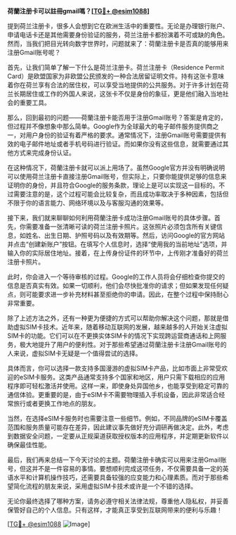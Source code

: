 **荷蘭注册卡可以註冊gmail嗎？[[TG💪+ @esim1088](https://t.me/s/esim1088)]**

提到荷兰注册卡，很多人会想到它在欧洲生活中的重要性。无论是办理银行账户、申请电话卡还是其他需要身份验证的服务，荷兰注册卡都扮演着不可或缺的角色。然而，当我们把目光转向数字世界时，问题就来了：荷蘭注册卡是否真的能够用来注册Gmail账号呢？

首先，让我们简单了解一下什么是荷兰注册卡。荷兰注册卡（Residence Permit Card）是欧盟国家为非欧盟公民颁发的一种合法居留证明文件。持有这张卡意味着你在荷兰享有合法的居住权，可以享受当地提供的公共服务。对于许多计划在荷兰长期居住或工作的外国人来说，这张卡不仅是身份的象征，更是他们融入当地社会的重要工具。

那么，回到最初的问题——荷蘭注册卡能否用于注册Gmail账号？答案是肯定的，但过程并不像想象中那么简单。Google作为全球最大的电子邮件服务提供商之一，对用户身份的验证有着严格的要求。通常情况下，注册Gmail账号需要提供有效的电子邮件地址或者手机号码进行验证。而如果你没有这些信息，就需要通过其他方式来完成身份认证。

在这种情况下，荷蘭注册卡就可以派上用场了。虽然Google官方并没有明确说明可以使用荷兰注册卡直接注册Gmail账号，但实际上，只要你能提供足够的信息来证明你的身份，并且符合Google的服务条款，理论上是可以实现这一目标的。不过需要注意的是，这个过程可能会比较复杂，而且成功率取决于多种因素，包括但不限于你的语言能力、网络环境以及与客服沟通的效果等。

接下来，我们就来聊聊如何利用荷蘭注册卡成功注册Gmail账号的具体步骤。首先，你需要准备一张清晰可读的荷兰注册卡照片。这张照片必须包含所有关键信息，如姓名、出生日期、护照号码以及有效期等。然后，访问Google的官方网站并点击“创建新账户”按钮。在填写个人信息时，选择“使用我的当前地址”选项，并输入你的实际居住地址。接着，在上传身份证件的环节中，上传刚才准备好的荷兰注册卡照片。

此时，你会进入一个等待审核的过程。Google的工作人员将会仔细检查你提交的信息是否真实有效。如果一切顺利，他们会尽快批准你的请求；但如果发现任何疑点，则可能要求进一步补充材料甚至拒绝你的申请。因此，在整个过程中保持耐心非常重要。

除了上述方法之外，还有一种更为便捷的方式可以帮助你解决这个问题，那就是借助虚拟SIM卡技术。近年来，随着移动互联网的发展，越来越多的人开始关注虚拟SIM卡的功能。它们可以在不更换实体SIM卡的情况下实现跨运营商通话和上网服务，极大地提升了用户的便利性。对于那些希望通过荷蘭注册卡注册Gmail账号的人来说，虚拟SIM卡无疑是一个值得尝试的选择。

具体而言，你可以选择一款支持多国漫游的虚拟SIM卡产品，比如市面上非常受欢迎的eSIM卡服务。这类产品通常支持多个国家和地区，用户只需下载相应的应用程序即可轻松激活并使用。这样一来，即使身处异国他乡，也能享受到稳定可靠的通信体验。更重要的是，由于eSIM卡不需要物理插入手机设备，因此非常适合经常旅行或者更换工作地点的朋友。

当然，在选择eSIM卡服务时也需要注意一些细节。例如，不同品牌的eSIM卡覆盖范围和服务质量可能存在差异，因此建议事先做好充分调研再做决定。此外，考虑到数据安全问题，一定要从正规渠道获取授权版本的应用程序，并定期更新软件以确保最佳性能。

最后，我们再来总结一下今天讨论的主题。荷蘭注册卡确实可以用来注册Gmail账号，但这并不是一件容易的事情。要想顺利完成这项任务，不仅需要具备一定的英语水平和计算机操作技巧，还需要具备较强的应变能力和心理素质。而对于那些希望简化流程的朋友来说，采用虚拟SIM卡技术或许是一个不错的选择。

无论你最终选择了哪种方案，请务必遵守相关法律法规，尊重他人隐私权，并妥善保管好自己的个人信息。只有这样，才能真正享受到互联网带来的便利与乐趣！

[[TG💪+ @esim1088](https://t.me/s/esim1088) ![Image](https://i.postimg.cc/4NQfJmqS/Snipaste-2025-05-13-00-14-12.png)]